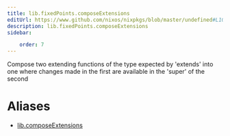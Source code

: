 ```yaml
---
title: lib.fixedPoints.composeExtensions
editUrl: https://www.github.com/nixos/nixpkgs/blob/master/undefined#L107C5
description: lib.fixedPoints.composeExtensions
sidebar:

    order: 7
---
```


Compose two extending functions of the type expected by 'extends'
into one where changes made in the first are available in the
'super' of the second


# Aliases

- [lib.composeExtensions](/nix-doc-comments/reference/lib/lib-composeextensions)


